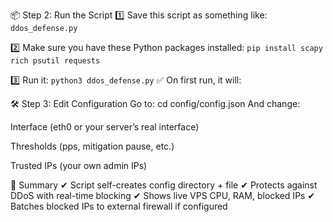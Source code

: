 📦 Step 2: Run the Script
1️⃣ Save this script as something like:
``ddos_defense.py``

2️⃣ Make sure you have these Python packages installed:
``pip install scapy rich psutil requests``

3️⃣ Run it:
``python3 ddos_defense.py``
✅ On first run, it will:


🛠 Step 3: Edit Configuration
Go to:
cd config/config.json
And change:

Interface (eth0 or your server’s real interface)

Thresholds (pps, mitigation pause, etc.)

Trusted IPs (your own admin IPs)

🚀 Summary
✔ Script self-creates config directory + file
✔ Protects against DDoS with real-time blocking
✔ Shows live VPS CPU, RAM, blocked IPs
✔ Batches blocked IPs to external firewall if configured
